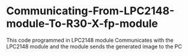 Communicating-From-LPC2148-module-To-R30-X-fp-module
====================================================

This code programmed in LPC2148 module Communicates with the LPC2148 module and the module sends the generated image to the PC

